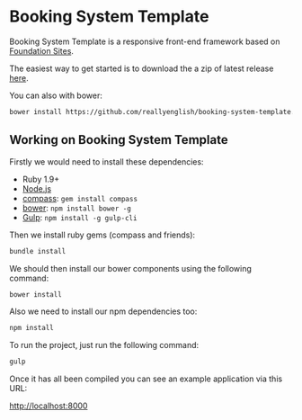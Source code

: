 # Booking System Template

Booking System Template is a responsive front-end framework based on [Foundation Sites](http://foundation.zurb.com/).

The easiest way to get started is to download the a zip of latest release [here](https://github.com/reallyenglish/booking-system-template/archive/master.zip).

You can also with bower:

```bash
bower install https://github.com/reallyenglish/booking-system-template.git#1.0.0
```

## Working on Booking System Template

Firstly we would need to install these dependencies:

* Ruby 1.9+
* [Node.js](http://nodejs.org)
* [compass](http://compass-style.org/): `gem install compass`
* [bower](http://bower.io): `npm install bower -g`
* [Gulp](http://gulpjs.com/): `npm install -g gulp-cli`

Then we install ruby gems (compass and friends):

```bash
bundle install
```

We should then install our bower components using the following command:

```bash
bower install
```

Also we need to install our npm dependencies too:

```bash
npm install
```

To run the project, just run the following command:

```bash
gulp
```

Once it has all been compiled you can see an example application via this URL:

<http://localhost:8000>
